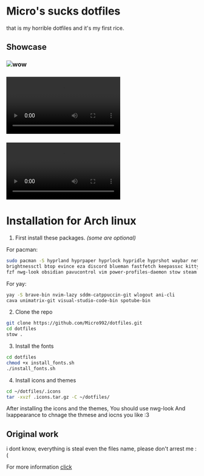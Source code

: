 # Micro's sucks dotfiles 
that is my horrible dotfiles and it's my first rice.

## Showcase 


### ![wow](https://github.com/Micro992/dotfiles/blob/main/wallpapers/cute-girl.pnghttps://github.com/Micro992/dotfiles/blob/main/showcase/2025-01-22-194027_hyprshot.png)

### ![wow](https://github.com/Micro992/dotfiles/blob/main/wallpapers/cute-girl.pnghttps://github.com/Micro992/dotfiles/blob/main/showcase/hyprland-showcase.mp4)


### ![wow](https://github.com/Micro992/dotfiles/blob/main/wallpapers/cute-girl.pnghttps://github.com/Micro992/dotfiles/blob/main/showcase/my-sucks-rice.mp4)


# Installation for Arch linux

1. First install these packages. *(some are optional)*

For pacman:
```bash
sudo pacman -S hyprland hyprpaper hyprlock hypridle hyprshot waybar networkmanager network-manager-applet sddm rofi-wayland
brightnessctl btop evince eza discord blueman fastfetch keepassxc kitty lxappearance imv mpv nvim git
fzf nwg-look obsidian pavucontrol vim power-profiles-daemon stow steam tldr swaync timeshift yazi zoxide vlc rclone ncdu kdenlive telegram-desktop bat chafa fd acpi

```
For yay:
```bash
yay -S brave-bin nvim-lazy sddm-catppuccin-git wlogout ani-cli
cava unimatrix-git visual-studio-code-bin spotube-bin   

```
2. Clone the repo

```bash
git clone https://github.com/Micro992/dotfiles.git
cd dotfiles
stow .
```

3. Install the fonts 
```bash 
cd dotfiles
chmod +x install_fonts.sh
./install_fonts.sh
```

4. Install icons and themes
```bash
cd ~/dotfiles/.icons
tar -xvzf .icons.tar.gz -C ~/dotfiles/
```
After installing the icons and the themes, You should use nwg-look And lxappearance to chnage the thmese and iocns you like :3

## Original work

i dont know, everything is steal even the files name,
please don't arrest me :(

For more information [click](https://youtu.be/dQw4w9WgXcQ?si=ZrDJTd_g6KlbpkYz)